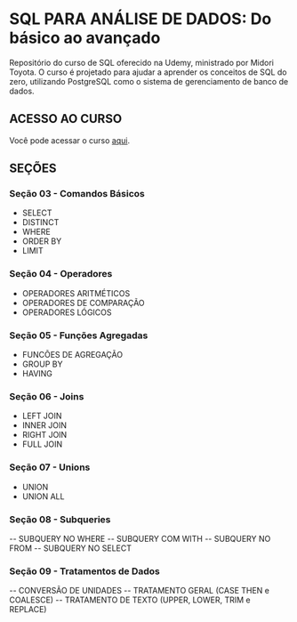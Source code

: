 # SQL PARA ANÁLISE DE DADOS: Do básico ao avançado

Repositório do curso de SQL oferecido na Udemy, ministrado por Midori Toyota. O curso é projetado para ajudar a aprender os conceitos de SQL do zero, utilizando PostgreSQL como o sistema de gerenciamento de banco de dados. 

## ACESSO AO CURSO

Você pode acessar o curso [aqui](https://www.udemy.com/course/sql-para-analise-de-dados/?couponCode=ST2MT43024).

## SEÇÕES

### Seção 03 - Comandos Básicos
- SELECT
- DISTINCT
- WHERE
- ORDER BY
- LIMIT

### Seção 04 - Operadores
- OPERADORES ARITMÉTICOS
- OPERADORES DE COMPARAÇÃO
- OPERADORES LÓGICOS

### Seção 05 - Funções Agregadas
- FUNCÕES DE AGREGAÇÃO
- GROUP BY
- HAVING

### Seção 06 - Joins
- LEFT JOIN
- INNER JOIN
- RIGHT JOIN
- FULL JOIN

### Seção 07 - Unions
- UNION
- UNION ALL

### Seção 08 - Subqueries
-- SUBQUERY NO WHERE
-- SUBQUERY COM WITH
-- SUBQUERY NO FROM
-- SUBQUERY NO SELECT

### Seção 09 - Tratamentos de Dados
-- CONVERSÃO DE UNIDADES
-- TRATAMENTO GERAL (CASE THEN e COALESCE)
-- TRATAMENTO DE TEXTO (UPPER, LOWER, TRIM e REPLACE)